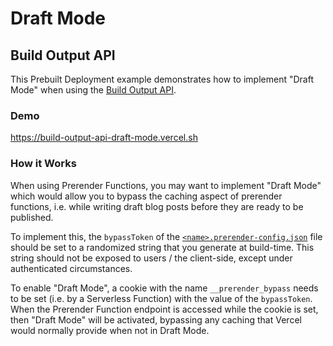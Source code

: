 # Draft Mode

## Build Output API

This Prebuilt Deployment example demonstrates how to implement "Draft Mode" when using the [Build Output API](https://vercel.com/docs/build-output-api/v3#features/draft-mode).

### Demo

https://build-output-api-draft-mode.vercel.sh

### How it Works

When using Prerender Functions, you may want to implement "Draft Mode" which would allow you to bypass the caching
aspect of prerender functions, i.e. while writing draft blog posts before they are ready to be published.

To implement this, the `bypassToken` of the [`<name>.prerender-config.json`](./.vercel/output/functions/index.prerender-config.json) file should be set to a randomized string that you generate at build-time. This string should not be exposed to users / the client-side, except under authenticated circumstances.

To enable "Draft Mode", a cookie with the name `__prerender_bypass` needs to be set (i.e. by a Serverless Function) with the value of the `bypassToken`. When the Prerender Function endpoint is accessed while the cookie is set, then "Draft Mode" will be activated, bypassing any caching that Vercel would normally provide when not in Draft Mode.
